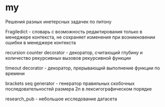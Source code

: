 # my

Решения разных инетерсных задачек по питону

Fragiledict - словарь с возможность редактирования только в менеджере контекста, не сохраняет изменения при возникновении ошибки в менеджере контекста

recursion counter decorator - декоратор, считающий глубину и количество рекурсивных вызовов рекурсивной функции

timeout decorator - декоратор, прерывающий выполнение функции по времени

brackets seq generator - генератор правильных скобочных последовательностей размера 2n в лексигографическом порядке

research_pub - небольшое исследование датасета
